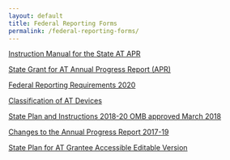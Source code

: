 ```yaml
---
layout: default
title: Federal Reporting Forms
permalink: /federal-reporting-forms/
---
```

<div class="container">
  <div class="row">
<div class="col-12">

<p><a href="/assets/2024/2024-AT-APR-Instruction-Manual-Final.pdf" target="_blank" ><i class="fa fa-download" aria-hidden="true"></i> Instruction Manual for the State AT APR</a>&nbsp;</p>

<p><a href="/assets/2024/2024-AT-APR-Instrument-Final.pdf" target="_blank" ><i class="fa fa-download" aria-hidden="true"></i> State Grant for AT Annual Progress Report (APR)</a>&nbsp;</p>

<p><a href="/assets/files/Federal_Reporting_Requirements Table_2020.docx" target="_blank" ><i class="fa fa-download" aria-hidden="true"></i> Federal Reporting Requirements 2020</a>&nbsp;</p>

<p><a href="/assets/files/Classification_of_AT_Devices Taxonomy_Aug_2019.docx" target="_blank" ><i class="fa fa-download" aria-hidden="true"></i> Classification of AT Devices</a>&nbsp;</p>

<p><a href="/assets/files/State-Plan-for-AT-and-Instructions-2018-2020.pdf" target="_blank" ><i class="fa fa-download" aria-hidden="true"></i> State Plan and Instructions 2018-20 OMB approved March 2018</a>&nbsp;</p>

<p><a href="/assets/files/Changes-to-the-Annual-Progress-Report-2017-19.docx" target="_blank" ><i class="fa fa-download" aria-hidden="true"></i> Changes to the Annual Progress Report 2017-19</a></p>

<p><a href="/assets/files/State_Plan_for_AT_Grantee.docx" target="_blank" ><i class="fa fa-download" aria-hidden="true"></i> State Plan for AT Grantee Accessible Editable Version

</a></p>

</div>
</div>
</div>
